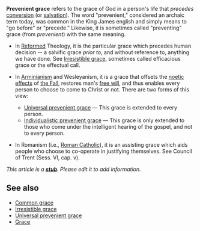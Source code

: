 **Prevenient grace** refers to the grace of God in a person's life
that *precedes* [conversion](Conversion "Conversion") (or
[salvation](Salvation "Salvation")). The word "prevenient,"
considered an archaic term today, was common in the King James
english and simply means to "go before" or "precede." Likewise, it
is sometimes called "preventing" grace (from *prevenient*) with the
same meaning.

-   In [Reformed](Reformed "Reformed") Theology, it is the
    particular grace which precedes human decision -- a salvific grace
    *prior to*, and without reference to, anything we have done. See
    [Irresistible grace](Irresistible_grace "Irresistible grace"),
    sometimes called efficacious grace or the effectual call.

-   In [Arminianism](Arminianism "Arminianism") and Wesleyanism, it
    is a grace that offsets the
    [noetic effects](Noetic_effects_of_sin "Noetic effects of sin") of
    [the Fall](The_Fall "The Fall"), restores man's
    [free will](Free_will "Free will"), and thus enables every person
    to choose to come to Christ or not. There are two forms of this
    view:
    -   [Universal prevenient grace](Resistible_prevenient_grace#Universal_prevenient_grace "Resistible prevenient grace")
        — This grace is extended to every person.
    -   [Individualistic prevenient grace](Resistible_prevenient_grace#Individualistic_prevenient_grace "Resistible prevenient grace")
        — This grace is only extended to those who come under the
        intelligent hearing of the gospel, and not to every person.


-   In Romanism (i.e.,
    [Roman Catholic](Roman_Catholic "Roman Catholic")), it is an
    assisting grace which aids people who choose to co-operate in
    justifying themselves. See Council of Trent (Sess. VI, cap. v).

*This article is a **[stub](http://www.theopedia.com/Category:Theopedia_stubs "Category:Theopedia stubs")**. Please edit it to add information.*
## See also

-   [Common grace](Common_grace "Common grace")
-   [Irresistible grace](Irresistible_grace "Irresistible grace")
-   [Universal prevenient grace](Universal_prevenient_grace "Universal prevenient grace")
-   [Grace](Grace "Grace")



